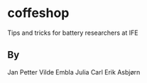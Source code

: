 # coffeshop
Tips and tricks for battery researchers at IFE

## By
Jan Petter
Vilde
Embla
Julia
Carl Erik
Asbjørn